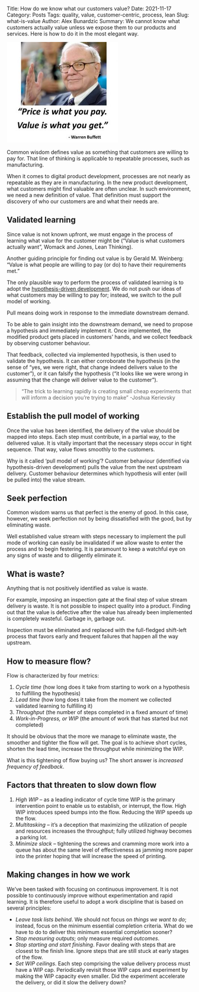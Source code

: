 Title: How do we know what our customers value?
Date: 2021-11-17
Category: Posts
Tags: quality, value, customer-centric, process, lean
Slug: what-is-value
Author: Alex Bunardzic
Summary: We cannot know what customers actually value unless we expose them to our products and services. Here is how to do it in the most elegant way.

![Dojo](../images/buffett.jpg)

Common wisdom defines value as something that customers are willing to pay for. That line of thinking is applicable to repeatable processes, such as manufacturing.

When it comes to digital product development, processes are not nearly as repeatable as they are in manufacturing. In the new product development, what customers might find valuable are often unclear. In such environment, we need a new definition of value. That definition must support the discovery of who our customers are and what their needs are.

## Validated learning

Since value is not known upfront, we must engage in the process of learning what value for the customer might be (“Value is what customers actually want”, Womack and Jones, Lean Thinking).

Another guiding principle for finding out value is by Gerald M. Weinberg: “Value is what people are willing to pay (or do) to have their requirements met.”

The only plausible way to perform the process of validated learning is to adopt the [hypothesis-driven development](https://wsbctechnicalblog.github.io/hypothesis-driven-development.html). We do not push our ideas of what customers may be willing to pay for; instead, we switch to the pull model of working.

Pull means doing work in response to the immediate downstream demand.

To be able to gain insight into the downstream demand, we need to propose a hypothesis and immediately implement it. Once implemented, the modified product gets placed in customers’ hands, and we collect feedback by observing customer behaviour.

That feedback, collected via implemented hypothesis, is then used to validate the hypothesis. It can either corroborate the hypothesis (in the sense of “yes, we were right, that change indeed delivers value to the customer”), or it can falsify the hypothesis (“it looks like we were wrong in assuming that the change will deliver value to the customer”).

> “The trick to learning rapidly is creating small cheap experiments that will inform a decision you’re trying to make” -Joshua Kerievsky

## Establish the pull model of working

Once the value has been identified, the delivery of the value should be mapped into steps. Each step must contribute, in a partial way, to the delivered value. It is vitally important that the necessary steps occur in tight sequence. That way, value flows smoothly to the customers.

Why is it called ‘pull model of working’? Customer behaviour (identified via hypothesis-driven development) pulls the value from the next upstream delivery. Customer behaviour determines which hypothesis will enter (will be pulled into) the value stream.

## Seek perfection

Common wisdom warns us that perfect is the enemy of good. In this case, however, we seek perfection not by being dissatisfied with the good, but by eliminating waste.

Well established value stream with steps necessary to implement the pull mode of working can easily be invalidated if we allow waste to enter the process and to begin festering. It is paramount to keep a watchful eye on any signs of waste and to diligently eliminate it.

## What is waste?

Anything that is not positively identified as value is waste.

For example, imposing an inspection gate at the final step of value stream delivery is waste. It is not possible to inspect quality into a product. Finding out that the value is defective after the value has already been implemented is completely wasteful. Garbage in, garbage out.

Inspection must be eliminated and replaced with the full-fledged shift-left process that favors early and frequent failures that happen all the way upstream.

## How to measure flow?

Flow is characterized by four metrics:

1. *Cycle time* (how long does it take from starting to work on a hypothesis to fulfilling the hypothesis)
1. *Lead time* (how long does it take from the moment we collected validated learning to fulfilling it)
1. *Throughput* (the number of steps completed in a fixed amount of time)
1. *Work-in-Progress, or WIP* (the amount of work that has started but not completed)

It should be obvious that the more we manage to eliminate waste, the smoother and tighter the flow will get. The goal is to achieve short cycles, shorten the lead time, increase the throughput while minimizing the WIP.

What is this tightening of flow buying us? The short answer is _increased frequency of feedback_.

## Factors that threaten to slow down flow

1. *High WIP* – as a leading indicator of cycle time WIP is the primary intervention point to enable us to establish, or interrupt, the flow. High WIP introduces speed bumps into the flow. Reducing the WIP speeds up the flow.
1. *Multitasking* – it’s a deception that maximizing the utilization of people and resources increases the throughput; fully utilized highway becomes a parking lot.
1. *Minimize slack* – tightening the screws and cramming more work into a queue has about the same level of effectiveness as jamming more paper into the printer hoping that will increase the speed of printing.

## Making changes in how we work

We’ve been tasked with focusing on continuous improvement. It is not possible to continuously improve without experimentation and rapid learning. It is therefore useful to adopt a work discipline that is based on several principles:

- *Leave task lists behind*. We should not focus on _things we want to do_; instead, focus on the minimum essential completion criteria. What do we have to do to deliver this minimum essential completion sooner?
- *Stop measuring outputs*; only measure required *outcomes*.
- *Stop starting and start finishing*. Favor dealing with steps that are closest to the finish line. Ignore steps that are still stuck at early stages of the flow.
- *Set WIP ceilings*. Each step comprising the value delivery process must have a WIP cap. Periodically revisit those WIP caps and experiment by making the WIP capacity even smaller. Did the experiment accelerate the delivery, or did it slow the delivery down?